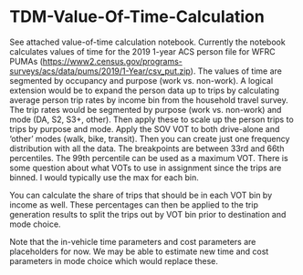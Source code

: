 # TDM-Value-Of-Time-Calculation

See attached value-of-time calculation notebook. Currently the notebook calculates values of time for the 2019 1-year ACS person file for WFRC PUMAs (https://www2.census.gov/programs-surveys/acs/data/pums/2019/1-Year/csv_put.zip). The values of time are segmented by occupancy and purpose (work vs. non-work). A logical extension would be to expand the person data up to trips by calculating average person trip rates by income bin from the household travel survey. The trip rates would be segmented by purpose (work vs. non-work) and mode (DA, S2, S3+, other). Then apply these to scale up the person trips to trips by purpose and mode. Apply the SOV VOT to both drive-alone and ‘other’ modes (walk, bike, transit).  Then you can create just one frequency distribution with all the data. The breakpoints are between 33rd and 66th percentiles. The 99th percentile can be used as a maximum VOT. There is some question about what VOTs to use in assignment since the trips are binned. I would typically use the max for each bin.

You can calculate the share of trips that should be in each VOT bin by income as well. These percentages can then be applied to the trip generation results to split the trips out by VOT bin prior to destination and mode choice.

Note that the in-vehicle time parameters and cost parameters are placeholders for now. We may be able to estimate new time and cost parameters in mode choice which would replace these.

 

